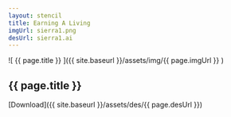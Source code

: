 ```yaml
---
layout: stencil
title: Earning A Living
imgUrl: sierra1.png
desUrl: sierra1.ai
---
```


![ {{ page.title }} ]({{ site.baseurl }}/assets/img/{{ page.imgUrl }} )

{{ page.title }}
---

[Download]({{ site.baseurl }}/assets/des/{{ page.desUrl }})
